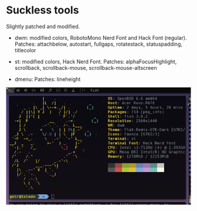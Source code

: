 # Suckless tools

Slightly patched and modified.

* dwm: modified colors, RobotoMono Nerd Font and Hack Font (regular).
	Patches: attachbelow, autostart, fullgaps, rotatestack, statuspadding, titlecolor

* st: modified colors, Hack Nerd Font.
	Patches: alphaFocusHighlight, scrollback, scrollback-mouse, scrollback-mouse-altscreen

* dmenu:
        Patches: lineheight

![suckless](https://raw.githubusercontent.com/geirda/OpenBSD/master/suckless/dwm-st.png)
